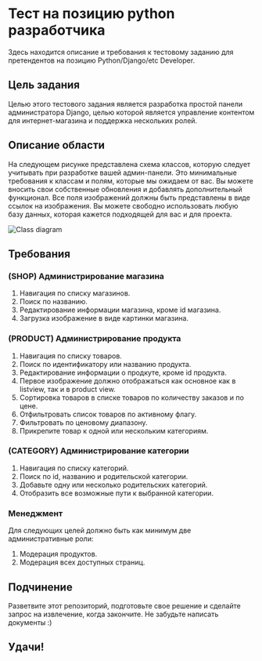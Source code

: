 # Тест на позицию python разработчика 
Здесь находится описание и требования к тестовому заданию для претендентов на позицию Python/Django/etc Developer.

## Цель задания
Целью этого тестового задания является разработка простой панели администратора Django, целью которой является управление контентом для интернет-магазина и поддержка нескольких ролей.

## Описание области
На следующем рисунке представлена схема классов, которую следует учитывать при разработке вашей админ-панели. Это минимальные требования к классам и полям, которые мы ожидаем от вас. Вы можете вносить свои собственные обновления и добавлять дополнительный функционал. Все поля изображений должны быть представлены в виде ссылок на изображения. Вы можете свободно использовать любую базу данных, которая кажется подходящей для вас и для проекта. 

![Class diagram](http://meowsign.site/class_diagram.png)

## Требования
### (SHOP) Администрирование магазина
1. Навигация по списку магазинов.
2. Поиск  по названию.
3. Редактирование информации магазина, кроме id магазина.
4. Загрузка изображение в виде картинки магазина. 

### (PRODUCT) Администрирование продукта
1. Навигация по списку товаров.
2. Поиск по идентификатору или названию продукта.
3. Редактирование информации о продкуте, кроме id продукта.
4. Первое изображение должно отображаться как основное как в listview, так и в product view.
5. Сортировка товаров в списке товаров по количеству заказов и по цене.
6. Отфильтровать список товаров по активному флагу.
7. Фильтровать по ценовому диапазону.
8. Прикрепите товар к одной или нескольким категориям.

### (CATEGORY) Администрирование категории
1. Навигация по списку категорий.
2. Поиск по id, названию и родительской категории.
3. Добавьте одну или несколько родительских категорий. 
4. Отобразить все возможные пути к выбранной категории. 

### Менеджмент
Для следующих целей должно быть как минимум две административные роли:
1. Модерация продуктов. 
2. Модерация всех доступных страниц. 

## Подчинение
Разветвите этот репозиторий, подготовьте свое решение и сделайте запрос на извлечение, когда закончите. Не забудьте написать документы :)

## Удачи!
